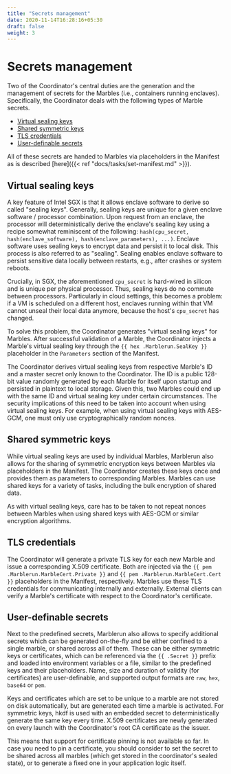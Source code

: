 ```yaml
---
title: "Secrets management"
date: 2020-11-14T16:28:16+05:30
draft: false
weight: 3
---
```


# Secrets management

Two of the Coordinator's central duties are the generation and the management of secrets for the Marbles (i.e., containers running enclaves). Specifically, the Coordinator deals with the following types of Marble secrets.

* [Virtual sealing keys](#virtual-sealing-keys)
* [Shared symmetric keys](#shared-symmetric-keys)
* [TLS credentials](#tls-credentials)
* [User-definable secrets](#user-definable-secrets)

All of these secrets are handed to Marbles via placeholders in the Manifest as is described [here]({{< ref "docs/tasks/set-manifest.md" >}}).

## Virtual sealing keys

A key feature of Intel SGX is that it allows enclave software to derive so called "sealing keys". Generally, sealing keys are unique for a given enclave software / processor combination. Upon request from an enclave, the processor will deterministically derive the enclave's sealing key using a recipe somewhat reminiscent of the following: `hash(cpu_secret, hash(enclave_software), hash(enclave_parameters), ...)`. Enclave software uses sealing keys to encrypt data and persist it to local disk. This process is also referred to as "sealing". Sealing enables enclave software to persist sensitive data locally between restarts, e.g., after crashes or system reboots.

Crucially, in SGX, the aforementioned `cpu_secret` is hard-wired in silicon and is unique per physical processor. Thus, sealing keys do no commute between processors. Particularly in cloud settings, this becomes a problem: if a VM is scheduled on a different host, enclaves running within that VM cannot unseal their local data anymore, because the host's `cpu_secret` has changed.

To solve this problem, the Coordinator generates "virtual sealing keys" for Marbles. After successful validation of a Marble, the Coordinator injects a Marble's virtual sealing key through the `{{ hex .Marblerun.SealKey }}` placeholder in the `Parameters` section of the Manifest.

The Coordinator derives virtual sealing keys from respective Marble's ID and a master secret only known to the Coordinator. The ID is a public 128-bit value randomly generated by each Marble for itself upon startup and persisted in plaintext to local storage. Given this, two Marbles could end up with the same ID and virtual sealing key under certain circumstances. The security implications of this need to be taken into account when using virtual sealing keys. For example, when using virtual sealing keys with AES-GCM, one must only use cryptographically random nonces.

## Shared symmetric keys

While virtual sealing keys are used by individual Marbles, Marblerun also allows for the sharing of symmetric encryption keys between Marbles via placeholders in the Manifest. The Coordinator creates these keys once and provides them as parameters to corresponding Marbles. Marbles can use shared keys for a variety of tasks, including the bulk encryption of shared data.

As with virtual sealing keys, care has to be taken to not repeat nonces between Marbles when using shared keys with AES-GCM or similar encryption algorithms.

## TLS credentials

The Coordinator will generate a private TLS key for each new Marble and issue a corresponding X.509 certificate. Both are injected via the `{{ pem .Marblerun.MarbleCert.Private }}` and `{{ pem .Marblerun.MarbleCert.Cert }}` placeholders in the Manifest, respectively. Marbles use these TLS credentials for communicating internally and externally. External clients can verify a Marble's certificate with respect to the Coordinator's certificate.

## User-definable secrets
Next to the predefined secrets, Marblerun also allows to specify additional secrets which can be generated on-the-fly and be either confined to a single marble, or shared across all of them. These can be either symmetric keys or certificates, which can be referenced via the `{{ .Secret }}` prefix and loaded into environment variables or a file, similar to the predefined keys and their placeholders. Name, size and duration of validity (for certificates) are user-definable, and supported output formats are `raw`, `hex`, `base64` or `pem`.

Keys and certificates which are set to be unique to a marble are not stored on disk automatically, but are generated each time a marble is activated. For symmetric keys, hkdf is used with an embedded secret to deterministically generate the same key every time. X.509 certificates are newly generated on every launch with the Coordinator's root CA certificate as the issuer. 

This means that support for certificate pinning is not available so far. In case you need to pin a certificate, you should consider to set the secret to be shared across all marbles (which get stored in the coordinator's sealed state), or to generate a fixed one in your application logic itself.